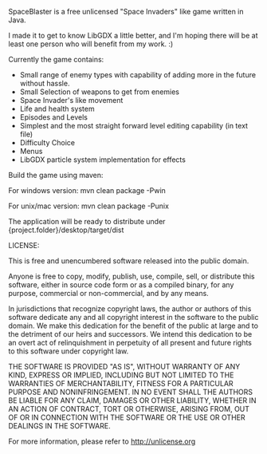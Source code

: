 SpaceBlaster is a free unlicensed "Space Invaders" like game written in Java.

I made it to get to know LibGDX a little better, and I'm hoping there will be at least one person who will benefit from my work. :)

Currently the game contains:

* Small range of enemy types with capability of adding more in the future without hassle.
* Small Selection of weapons to get from enemies
* Space Invader's like movement
* Life and health system
* Episodes and Levels
* Simplest and the most straight forward level editing capability (in text file)
* Difficulty Choice
* Menus
* LibGDX particle system implementation for effects


Build the game using maven:

For windows version:
  mvn clean package -Pwin

For unix/mac version:
  mvn clean package -Punix

The application will be ready to distribute under {project.folder}/desktop/target/dist


LICENSE:

This is free and unencumbered software released into the public domain.

Anyone is free to copy, modify, publish, use, compile, sell, or
distribute this software, either in source code form or as a compiled
binary, for any purpose, commercial or non-commercial, and by any
means.

In jurisdictions that recognize copyright laws, the author or authors
of this software dedicate any and all copyright interest in the
software to the public domain. We make this dedication for the benefit
of the public at large and to the detriment of our heirs and
successors. We intend this dedication to be an overt act of
relinquishment in perpetuity of all present and future rights to this
software under copyright law.

THE SOFTWARE IS PROVIDED "AS IS", WITHOUT WARRANTY OF ANY KIND,
EXPRESS OR IMPLIED, INCLUDING BUT NOT LIMITED TO THE WARRANTIES OF
MERCHANTABILITY, FITNESS FOR A PARTICULAR PURPOSE AND NONINFRINGEMENT.
IN NO EVENT SHALL THE AUTHORS BE LIABLE FOR ANY CLAIM, DAMAGES OR
OTHER LIABILITY, WHETHER IN AN ACTION OF CONTRACT, TORT OR OTHERWISE,
ARISING FROM, OUT OF OR IN CONNECTION WITH THE SOFTWARE OR THE USE OR
OTHER DEALINGS IN THE SOFTWARE.

For more information, please refer to http://unlicense.org